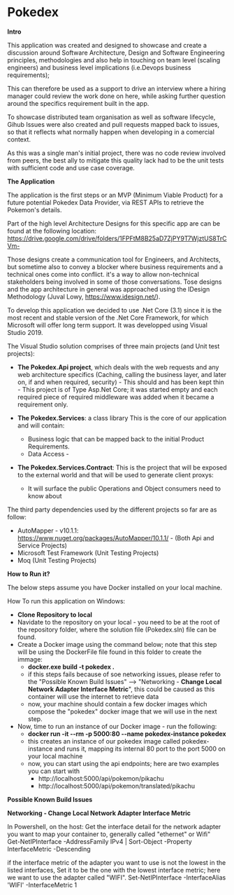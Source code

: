 # Pokedex

**Intro**

This application was created and designed to showcase and create a discussion around Software Architecture, Design and Software Engineering principles, methodologies and also help in touching on team level (scaling engineers) and business level implications (i.e.Devops business requirements); 

This can therefore be used as a support to drive an interview where a hiring manager could review the work done on here, while asking further question around the specifics requirement built in the app.

To showcase distributed team organisation as well as software lifecycle, Gihub Issues were also created and pull requests mapped back to issues, so that it reflects what normally happen when developing in a comercial context. 

As this was a single man's initial project, there was no code review involved from peers, the best ally to mitigate this quality lack had to be the unit tests with sufficient code and use case coverage. 



**The Application**

The application is the first steps or an MVP (Minimum Viable Product) for a future potential Pokedex Data Provider, via REST APIs to retrieve the Pokemon's details.

Part of the high level Architecture Designs for this specific app are can be found at the following location: https://drive.google.com/drive/folders/1FPFtM8B25aD7ZjPY9T7WjztUS8TrCVm-

Those designs create a communication tool for Engineers, and Architects, but sometime also to convey a blocker where business requirements and a technical ones come into conflict. it's a way to allow non-technical stakeholders being involved in some of those conversations. Tose designs and the app architecture in general was approached using the IDesign Methodology (Juval Lowy, https://www.idesign.net/).

To develop this application we decided to use .Net Core (3.1) since it is the most recent and stable version of the .Net Core Framework, for which Microsoft will offer long term support. It was developped using Visual Studio 2019.

The Visual Studio solution comprises of three main projects (and Unit test projects):
- **The Pokedex.Api project**, which deals with the web requests and any web architecture specifics (Caching, calling the business layer, and later on, if and when required, security) - This should and has been kept thin - This project is of Type Asp.Net Core; it was started empty and each required piece of required middleware was added when it became a requirement only.

- **The Pokedex.Services**: a class library  This is the core of our application and will contain:
     - Business logic that can be mapped back to the initial Product Requirements.
     - Data Access - 

- **The Pokedex.Services.Contract**: This is the project that will be exposed to the external world and that will be used to generate client proxys:
   - It will surface the public Operations and Object consumers need to know about
   

The third party dependencies used by the different projects so far are as follow:
- AutoMapper - v10.1.1: https://www.nuget.org/packages/AutoMapper/10.1.1/ - (Both Api and Service Projects)
- Microsoft Test Framework (Unit Testing Projects)
- Moq (Unit Testing Projects)




**How to Run it?**

The below steps assume you have Docker installed on your local machine.

How To run this application on Windows:

- **Clone Repository to local**
- Navidate to the repository on your local - you need to be at the root of the repository folder, where the  solution file (Pokedex.sln) file can be found.
- Create a Docker image using the command below; note that this step will be using the DockerFile file found in this folder to create the immage:
  - **docker.exe build -t pokedex .**
  - if this steps fails because of soe networking issues, please refer to the "Possible Known Build Issues" --> "Networking - **Change Local Network Adapter Interface Metric**", this could be caused as this container will use the internet to retrieve data 
  - now, your machine should contain a few docker images which compose the "pokedex" docker image that we will use in the next step.
- Now, time to run an instance of our Docker image - run the following:
  - **docker run -it --rm -p 5000:80 --name pokedex-instance pokedex**
  - this creates an instance of our pokedex image called pokedex-instance and runs it, mapping its internal 80 port to the port 5000 on your local machine
  - now, you can start using the api endpoints; here are two examples you can start with
    - http://localhost:5000/api/pokemon/pikachu
    - http://localhost:5000/api/pokemon/translated/pikachu






**Possible Known Build Issues** 

**Networking - Change Local Network Adapter Interface Metric**

In Powershell, on the host: Get the interface detail for the network adapter you want to map your container to, generally called "ethernet" or Wifi"  
Get-NetIPInterface -AddressFamily IPv4 | Sort-Object -Property InterfaceMetric -Descending

if the interface metric of the adapter you want to use is not the lowest in the listed interfaces, Set it to be the one with the lowest interface metric; here we want to use the adapter called "WIFI".
Set-NetIPInterface -InterfaceAlias 'WIFI' -InterfaceMetric 1


